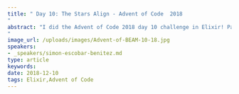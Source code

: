 ```yaml
---
title: " Day 10: The Stars Align - Advent of Code  2018
"
abstract: "I did the Advent of Code 2018 day 10 challenge in Elixir! Parts one and two are as follows:
"
image_url: /uploads/images/Advent-of-BEAM-10-18.jpg
speakers:
- _speakers/simon-escobar-benitez.md
type: article
keywords: 
date: 2018-12-10
tags: Elixir,Advent of Code
---
```

